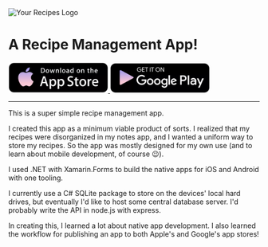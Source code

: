 <img alt="Your Recipes Logo" src="https://github.com/ahern55/recipes/blob/master/Logo/logo_written_transparent.png?raw=true" width="300"/>

# A Recipe Management App!

<a href="https://apps.apple.com/us/app/your-recipes/id1578143661">
  <img alt="Download on the App Store" src="https://github.com/ahern55/ahern55.github.io/blob/master/resources/appleAppStore.webp?raw=true" width="200"/>
</a>
<a href="https://play.google.com/store/apps/details?id=com.companyname.recipes">
  <img alt="Get it on Google Play" src="https://github.com/ahern55/ahern55.github.io/blob/master/resources/androidAppStore.webp?raw=true" width="200"/>
</a>

---

This is a super simple recipe management app. 

I created this app as a minimum viable product of sorts. I realized that my recipes were disorganized in my notes app, and I wanted a uniform way to store my recipes. So the app was mostly designed for my own use (and to learn about mobile development, of course 😉).

I used .NET with Xamarin.Forms to build the native apps for iOS and Android with one tooling.

I currently use a C# SQLite package to store on the devices' local hard drives, but eventually I'd like to host some central database server. I'd probably write the API in node.js with express.

In creating this, I learned a lot about native app development. I also learned the workflow for publishing an app to both Apple's and Google's app stores!

